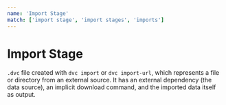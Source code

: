 ```yaml
---
name: 'Import Stage'
match: ['import stage', 'import stages', 'imports']
---
```


# Import Stage

`.dvc` file created with `dvc import` or `dvc import-url`, which represents a
file or directory from an external source. It has an external dependency (the
data source), an implicit download command, and the imported data itself as
output.
